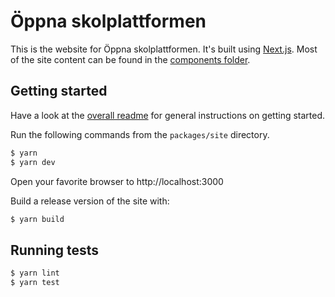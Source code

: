 # Öppna skolplattformen

This is the website for Öppna skolplattformen. It's built using [Next.js](http://nextjs.org/). Most of the site content can be found in the [components folder](components).

## Getting started

Have a look at the [overall readme](../../) for general instructions on getting started.

Run the following commands from the `packages/site` directory.
```bash
$ yarn
$ yarn dev
```
Open your favorite browser to http://localhost:3000

Build a release version of the site with:
```bash
$ yarn build
```

## Running tests

```bash
$ yarn lint
$ yarn test
```
